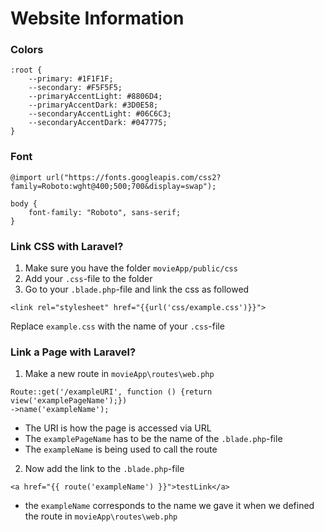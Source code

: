 # Website Information

### Colors

```
:root {
    --primary: #1F1F1F;
    --secondary: #F5F5F5;
    --primaryAccentLight: #8806D4;
    --primaryAccentDark: #3D0E58;
    --secondaryAccentLight: #06C6C3;
    --secondaryAccentDark: #047775;
}
```

### Font

```
@import url("https://fonts.googleapis.com/css2?family=Roboto:wght@400;500;700&display=swap");

body {
    font-family: "Roboto", sans-serif;
}
```

### Link CSS with Laravel?

1. Make sure you have the folder `movieApp/public/css`
2. Add your `.css`-file to the folder
3. Go to your `.blade.php`-file and link the css as followed

```
<link rel="stylesheet" href="{{url('css/example.css')}}">
```

Replace `example.css` with the name of your `.css`-file

### Link a Page with Laravel?

1. Make a new route in `movieApp\routes\web.php`

```
Route::get('/exampleURI', function () {return view('examplePageName');})
->name('exampleName');
```

-   The URI is how the page is accessed via URL
-   The `examplePageName` has to be the name of the `.blade.php`-file
-   The `exampleName` is being used to call the route

2. Now add the link to the `.blade.php`-file

```
<a href="{{ route('exampleName') }}">testLink</a>
```

-   the `exampleName` corresponds to the name we gave it when we defined the route in `movieApp\routes\web.php`

